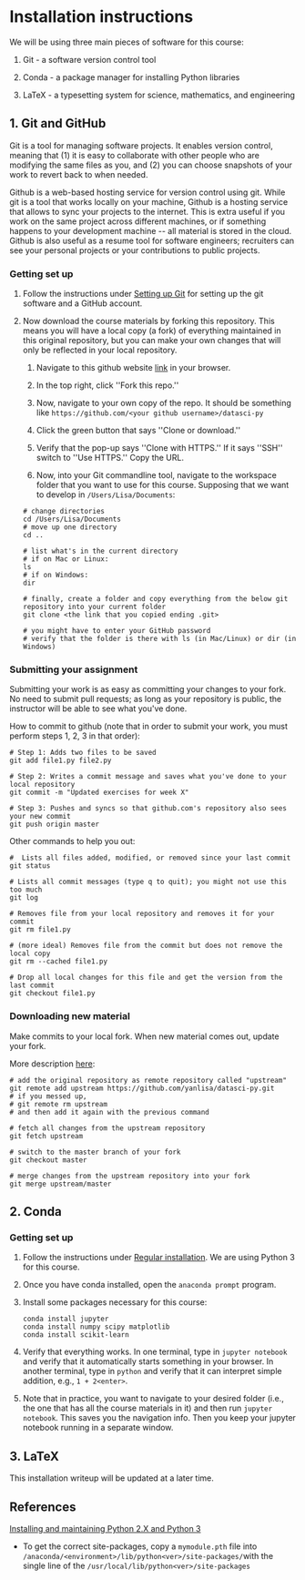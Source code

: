 # Installation instructions

We will be using three main pieces of software for this course:

1. Git - a software version control tool

1. Conda - a package manager for installing Python libraries

1. LaTeX - a typesetting system for science, mathematics, and engineering

## 1. Git and GitHub

Git is a tool for managing software projects. It enables version control, meaning that (1) it is easy to collaborate with other people who are modifying the same files as you, and (2) you can choose snapshots of your work to revert back to when needed.

Github is a web-based hosting service for version control using git. While git is a tool that works locally on your machine, Github is a hosting service that allows to sync your projects to the internet. This is extra useful if you work on the same project across different machines, or if something happens to your development machine -- all material is stored in the cloud. Github is also useful as a resume tool for software engineers; recruiters can see your personal projects or your contributions to public projects.

### Getting set up

1. Follow the instructions under [Setting up Git](https://help.github.com/articles/set-up-git/) for setting up the git software and a GitHub account.

1. Now download the course materials by forking this repository. This means you will have a local copy (a fork) of everything maintained in this original repository, but you can make your own changes that will only be reflected in your local repository.

    1. Navigate to this github website [link](https://github.com/yanlisa/datasci-py) in your browser.

    1. In the top right, click ''Fork this repo.''

    1. Now, navigate to your own copy of the repo. It should be something like ```https://github.com/<your github username>/datasci-py```

    1. Click the green button that says ''Clone or download.''

    1.  Verify that the pop-up says ''Clone with HTTPS.'' If it says ''SSH'' switch to ''Use HTTPS.'' Copy the URL.

    1. Now, into your Git commandline tool, navigate to the workspace folder that you want to use for this course. Supposing that we want to develop in ```/Users/Lisa/Documents```:
    
    ```
    # change directories
    cd /Users/Lisa/Documents
    # move up one directory
    cd ..

    # list what's in the current directory
    # if on Mac or Linux:
    ls
    # if on Windows:
    dir

    # finally, create a folder and copy everything from the below git repository into your current folder
    git clone <the link that you copied ending .git>

    # you might have to enter your GitHub password
    # verify that the folder is there with ls (in Mac/Linux) or dir (in Windows)
    ```

### Submitting your assignment

Submitting your work is as easy as committing your changes to your fork. No need to submit pull requests; as long as your repository is public, the instructor will be able to see what you've done.

How to commit to github (note that in order to submit your work, you must perform steps 1, 2, 3 in that order):
```
# Step 1: Adds two files to be saved
git add file1.py file2.py

# Step 2: Writes a commit message and saves what you've done to your local repository
git commit -m "Updated exercises for week X"

# Step 3: Pushes and syncs so that github.com's repository also sees your new commit
git push origin master
```

Other commands to help you out:
```
#  Lists all files added, modified, or removed since your last commit
git status

# Lists all commit messages (type q to quit); you might not use this too much
git log

# Removes file from your local repository and removes it for your commit
git rm file1.py

# (more ideal) Removes file from the commit but does not remove the local copy
git rm --cached file1.py

# Drop all local changes for this file and get the version from the last commit
git checkout file1.py

```

### Downloading new material

Make commits to your local fork. When new material comes out, update your fork.

More description [here](https://reflectoring.io/github-fork-and-pull/):

```
# add the original repository as remote repository called "upstream"
git remote add upstream https://github.com/yanlisa/datasci-py.git
# if you messed up,
# git remote rm upstream
# and then add it again with the previous command

# fetch all changes from the upstream repository
git fetch upstream

# switch to the master branch of your fork
git checkout master

# merge changes from the upstream repository into your fork
git merge upstream/master
```

## 2. Conda

### Getting set up

1. Follow the instructions under [Regular installation](https://conda.io/docs/user-guide/install/index.html#regular-installation). We are using Python 3 for this course.

1. Once you have conda installed, open the ```anaconda prompt``` program.

1. Install some packages necessary for this course:

    ```
    conda install jupyter
    conda install numpy scipy matplotlib
    conda install scikit-learn
    ```

1. Verify that everything works. In one terminal, type in ```jupyter notebook``` and verify that it automatically starts something in your browser. In another terminal, type in ```python``` and verify that it can interpret simple addition, e.g., ```1 + 2<enter>```.

1. Note that in practice, you want to navigate to your desired folder (i.e., the one that has all the course materials in it) and then run ```jupyter notebook```. This saves you the navigation info. Then you keep your jupyter notebook running in a separate window.

## 3. LaTeX

This installation writeup will be updated at a later time.

## References
[Installing and maintaining Python 2.X and Python 3](https://stackoverflow.com/questions/30492623/using-both-python-2-x-and-python-3-x-in-ipython-notebook)

- To get the correct site-packages, copy a ```mymodule.pth``` file into ```/anaconda/<environment>/lib/python<ver>/site-packages/```with the single line of the ```/usr/local/lib/python<ver>/site-packages```
